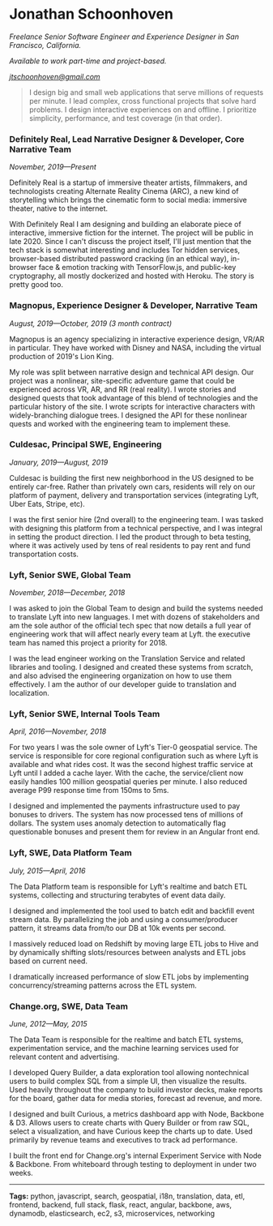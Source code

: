# Jonathan Schoonhoven

*Freelance Senior Software Engineer and Experience Designer in San Francisco, California.*

*Available to work part-time and project-based.*

*jtschoonhoven@gmail.com*

> I design big and small web applications that serve millions of requests per minute. I lead complex, cross functional projects that solve hard problems. I design interactive experiences on and offline. I prioritize simplicity, performance, and test coverage (in that order).

### Definitely Real, Lead Narrative Designer & Developer, Core Narrative Team

*November, 2019—Present*

Definitely Real is a startup of immersive theater artists, filmmakers, and technologists creating Alternate Reality Cinema (ARC), a new kind of storytelling which brings the cinematic form to social media: immersive theater, native to the internet.

With Definitely Real I am designing and building an elaborate piece of interactive, immersive fiction for the internet. The project will be public in late 2020. Since I can't discuss the project itself, I'll just mention that the tech stack is somewhat interesting and includes Tor hidden services, browser-based distributed password cracking (in an ethical way), in-browser face & emotion tracking with TensorFlow.js, and public-key cryptography, all mostly dockerized and hosted with Heroku. The story is pretty good too.

### Magnopus, Experience Designer & Developer, Narrative Team

*August, 2019—October, 2019 (3 month contract)*

Magnopus is an agency specializing in interactive experience design, VR/AR in particular. They have worked with Disney and NASA, including the virtual production of 2019's Lion King.

My role was split between narrative design and technical API design. Our project was a nonlinear, site-specific adventure game that could be experienced across VR, AR, and RR (real reality). I wrote stories and designed quests that took advantage of this blend of technologies and the particular history of the site. I wrote scripts for interactive characters with widely-branching dialogue trees. I designed the API for these nonlinear quests and worked with the engineering team to implement these.

### Culdesac, Principal SWE, Engineering

*January, 2019—August, 2019*

Culdesac is building the first new neighborhood in the US designed to be entirely car-free. Rather than privately own cars, residents will rely on our platform of payment, delivery and transportation services (integrating Lyft, Uber Eats, Stripe, etc).

I was the first senior hire (2nd overall) to the engineering team. I was tasked with designing this platform from a technical perspective, and I was integral in setting the product direction. I led the product through to beta testing, where it was actively used by tens of real residents to pay rent and fund transportation costs.

### Lyft, Senior SWE, Global Team

*November, 2018—December, 2018*

I was asked to join the Global Team to design and build the systems needed to translate Lyft into new languages. I met with dozens of stakeholders and am the sole author of the official tech spec that now details a full year of engineering work that will affect nearly every team at Lyft. the executive team has named this project a priority for 2018.

I was the lead engineer working on the Translation Service and related libraries and tooling. I designed and created these systems from scratch, and also advised the engineering organization on how to use them effectively. I am the author of our developer guide to translation and localization.

### Lyft, Senior SWE, Internal Tools Team

*April, 2016—November, 2018*

For two years I was the sole owner of Lyft's Tier-0 geospatial service. The service is responsible for core regional configuration such as where Lyft is available and what rides cost. It was the second highest traffic service at Lyft until I added a cache layer. With the cache, the service/client now easily handles 100 million geospatial queries per minute. I also reduced average P99 response time from 150ms to 5ms.

I designed and implemented the payments infrastructure used to pay bonuses to drivers. The system has now processed tens of millions of dollars. The system uses anomaly detection to automatically flag questionable bonuses and present them for review in an Angular front end.

### Lyft, SWE, Data Platform Team

*July, 2015—April, 2016*

The Data Platform team is responsible for Lyft's realtime and batch ETL systems, collecting and structuring terabytes of event data daily.

I designed and implemented the tool used to batch edit and backfill event stream data. By parallelizing the job and using a consumer/producer pattern, it streams data from/to our DB at 10k events per second.

I massively reduced load on Redshift by moving large ETL jobs to Hive and by dynamically shifting slots/resources between analysts and ETL jobs based on current need.

I dramatically increased performance of slow ETL jobs by implementing concurrency/streaming patterns across the ETL system.

### Change.org, SWE, Data Team

*June, 2012—May, 2015*

The Data Team is responsible for the realtime and batch ETL systems, experimentation service, and the machine learning services used for relevant content and advertising.

I developed Query Builder, a data exploration tool allowing nontechnical users to build complex SQL from a simple UI, then visualize the results. Used heavily throughout the company to build investor decks, make reports for the board, gather data for media stories, forecast ad revenue, and more.

I designed and built Curious, a metrics dashboard app with Node, Backbone & D3. Allows users to create charts with Query Builder or from raw SQL, select a visualization, and have Curious keep the charts up to date. Used primarily by revenue teams and executives to track ad performance.

I built the front end for Change.org's internal Experiment Service with Node & Backbone. From whiteboard through testing to deployment in under two weeks.

___
**Tags:** python, javascript, search, geospatial, i18n, translation, data, etl, frontend, backend, full stack, flask, react, angular, backbone, aws, dynamodb, elasticsearch, ec2, s3, microservices, networking
